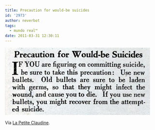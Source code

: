 ```yaml
---
title: Precaution for would-be suicides
id: '2973'
author: neverbot
tags:
  - mundo real™
date: 2011-03-31 12:30:11
---
```


![201103311229.jpg](./precaution-for-would-be-suicides/201103311229.jpg)

Vía [La Petite Claudine](http://www.lapetiteclaudine.com/archives/014882.html).